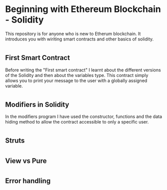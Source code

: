 # **Beginning with Ethereum Blockchain - Solidity**

This repository is for anyone who is new to Etherum blockchain. It introduces you with wiriting smart contracts and other basics of solidity.

#

## **First Smart Contract**

Before writing the "First smart contract" I learnt about the different versions of the Solidity and then about the variables type. This contract simply allows you to print your message to the user with a globally assigned variable. 

#

## **Modifiers in Solidity**

In the modifiers program I have used the constructor, functions and the data hiding method to allow the contract accessible to only a specific user. 

#

## **Struts**


#

## **View vs Pure**



# 

## **Error handling**
